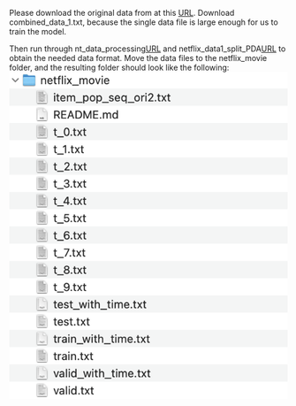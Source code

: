 Please download the original data from at this [URL](https://www.kaggle.com/datasets/netflix-inc/netflix-prize-data/data). Download combined_data_1.txt, because the single data file is large enough for us to train the model.

Then run through nt_data_processing[URL](PDA/data/netflix_data1_split_PDA.ipynb) and netflix_data1_split_PDA[URL](PDA/data/nt_data_processing.ipynb) to obtain the needed data format. Move the data files to the netflix_movie folder, and the resulting folder should look like the following: 
![image](PDA/data/netflix_movie/folder_snapshot.png)
